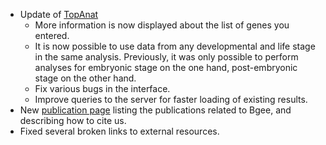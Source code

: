 * Update of [TopAnat](https://bgee.org/bgee14_1/?page=top_anat#/)
    * More information is now displayed about the list of genes you entered.
    * It is now possible to use data from any developmental and life
    stage in the same analysis. Previously, it was only possible to
    perform analyses for embryonic stage on the one hand,
    post-embryonic stage on the other hand.
    * Fix various bugs in the interface.
    * Improve queries to the server for faster loading of existing
    results.
* New [publication page](https://bgee.org/bgee14_1/?page=publication) listing the publications related to Bgee, and describing how to
              cite us.
* Fixed several broken links to external resources.
